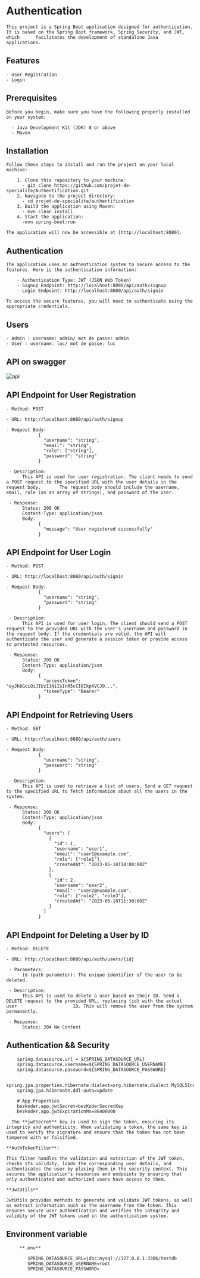 # Authentication

    This project is a Spring Boot application designed for authentication. It is based on the Spring Boot framework, Spring Security, and JWT, which      facilitates the development of standalone Java applications.

## Features

    - User Registration
    - Login

## Prerequisites

    Before you begin, make sure you have the following properly installed on your system:

      - Java Development Kit (JDK) 8 or above
      - Maven

## Installation

    Follow these steps to install and run the project on your local machine:

        1. Clone this repository to your machine: 
          - git clone https://github.com/projet-de-specialite/Authentification.git
        2. Navigate to the project directory:
          - cd projet-de-specialite/authentification
        3. Build the application using Maven:
          - mvn clean install
        4. Start the application:
          -mvn spring-boot:run

    The application will now be accessible at [http://localhost:8080].


## Authentication

    The application uses an authentication system to secure access to the features. Here is the authentication information:

        - Authentication Type: JWT (JSON Web Token)
        - Signup Endpoint: http://localhost:8080/api/auth/signup
        - Login Endpoint: http://localhost:8080/api/auth/signin

    To access the secure features, you will need to authenticate using the appropriate credentials.


## Users

    - Admin : username: admin/ mot de passe: admin
    - User : username: luc/ mot de passe: luc

## API on swagger

![api](https://github.com/projet-de-specialite/Authentification/assets/79235023/7588bfea-5cf6-41bb-beaf-e8673b867a22)

## API Endpoint for User Registration
    - Method: POST

    - URL: http://localhost:8080/api/auth/signup
    
    - Request Body:
                {
                  "username": "string",
                  "email": "string",
                  "role": ["string"],
                  "password": "string"
                }
          
     - Description: 
          This API is used for user registration. The client needs to send a POST request to the specified URL with the user details in the request body.       The request body should include the username, email, role (as an array of strings), and password of the user. 
          
     - Response:
          Status: 200 OK
          Content-Type: application/json
          Body:
                {
                  "message": "User registered successfully"
                }

 ## API Endpoint for User Login
    - Method: POST

    - URL: http://localhost:8080/api/auth/signin
    
    - Request Body:
                {
                  "username": "string",
                  "password": "string"
                }
          
     - Description: 
          This API is used for user login. The client should send a POST request to the provided URL with the user's username and password in the request body. If the credentials are valid, the API will authenticate the user and generate a session token or provide access to protected resources.
          
     - Response:
          Status: 200 OK
          Content-Type: application/json
          Body:
                {
                  "accessToken": "eyJhbGciOiJIUzI1NiIsInR5cCI6IkpXVCJ9...",
                  "tokenType": "Bearer"
                }
     
   ## API Endpoint for Retrieving Users
   
    - Method: GET

    - URL: http://localhost:8080/api/auth/users
    
    - Request Body:
                {
                  "username": "string",
                  "password": "string"
                }
          
     - Description: 
          This API is used to retrieve a list of users. Send a GET request to the specified URL to fetch information about all the users in the system.

     - Response:
          Status: 200 OK
          Content-Type: application/json
          Body:
                {
                  "users": [
                    {
                      "id": 1,
                      "username": "user1",
                      "email": "user1@example.com",
                      "role": ["role1"],
                      "createdAt": "2023-05-18T10:00:00Z"
                    },
                    {
                      "id": 2,
                      "username": "user2",
                      "email": "user2@example.com",
                      "role": ["role2", "role3"],
                      "createdAt": "2023-05-18T11:30:00Z"
                    }
                  ]
                }

 ## API Endpoint for Deleting a User by ID
 
    - Method: DELETE

    - URL: http://localhost:8080/api/auth/users/{id}
          
     - Parameters: 
          id (path parameter): The unique identifier of the user to be deleted.
        
     - Description: 
          This API is used to delete a user based on their ID. Send a DELETE request to the provided URL, replacing {id} with the actual user                     ID. This will remove the user from the system permanently.

     - Response:
          Status: 204 No Content
     
  ## Authentication && Security        
              
        spring.datasource.url = ${SPRING_DATASOURCE_URL}
        spring.datasource.username=${SPRING_DATASOURCE_USERNAME}
        spring.datasource.password=${SPRING_DATASOURCE_PASSWORD}

        spring.jpa.properties.hibernate.dialect=org.hibernate.dialect.MySQL5InnoDBDialect
        spring.jpa.hibernate.ddl-auto=update

        # App Properties
        bezkoder.app.jwtSecret=bezKoderSecretKey
        bezkoder.app.jwtExpirationMs=86400000
      
      The **jwtSecret** key is used to sign the token, ensuring its integrity and authenticity. When validating a token, the same key is used to verify the signature and ensure that the token has not been tampered with or falsified.

    **AuthTokenFilter**:

    This filter handles the validation and extraction of the JWT token, checks its validity, loads the corresponding user details, and authenticates the user by placing them in the security context. This secures the application's resources and endpoints by ensuring that only authenticated and authorized users have access to them.

    **JwtUtils**

    JwtUtils provides methods to generate and validate JWT tokens, as well as extract information such as the username from the token. This ensures secure user authentication and verifies the integrity and validity of the JWT tokens used in the authentication system.        


          
   ## Environment variable    
          
         **.env** 
         
            SPRING_DATASOURCE_URL=jdbc:mysql://127.0.0.1:3306/testdb
            SPRING_DATASOURCE_USERNAME=root
            SPRING_DATASOURCE_PASSWORD=

          
          
          
          
          
          
          
          
          
          
          
          
